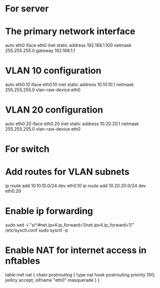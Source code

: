 # For server
# The primary network interface
auto eth0
iface eth0 inet static
    address 192.168.1.100
    netmask 255.255.255.0
    gateway 192.168.1.1

# VLAN 10 configuration
auto eth0.10
iface eth0.10 inet static
    address 10.10.10.1
    netmask 255.255.255.0
    vlan-raw-device eth0

# VLAN 20 configuration
auto eth0.20
iface eth0.20 inet static
    address 10.20.20.1
    netmask 255.255.255.0
    vlan-raw-device eth0


# For switch
# Add routes for VLAN subnets
ip route add 10.10.10.0/24 dev eth0.10
ip route add 10.20.20.0/24 dev eth0.20

# Enable ip forwarding 
sudo sed -i "s/^#net.ipv4.ip_forward=1/net.ipv4.ip_forward=1/" /etc/sysctl.conf
sudo sysctl -p

# Enable NAT for internet access in nftables
table inet nat {
    chain postrouting {
        type nat hook postrouting priority 100; policy accept;
        oifname "eth0" masquerade
    }
}